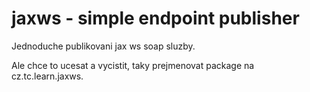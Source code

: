 # jaxws - simple endpoint publisher
Jednoduche publikovani jax ws soap sluzby.

Ale chce to ucesat a vycistit, taky prejmenovat package na cz.tc.learn.jaxws.
